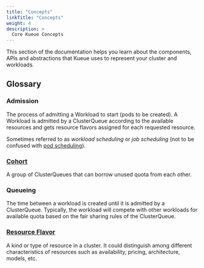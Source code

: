 ```yaml
---
title: "Concepts"
linkTitle: "Concepts"
weight: 4
description: >
  Core Kueue Concepts
---
```


This section of the documentation helps you learn about the components, APIs and
abstractions that Kueue uses to represent your cluster and workloads.

## Glossary

### Admission

The process of admitting a Workload to start (pods to be created). A Workload
is admitted by a ClusterQueue according to the available resources and gets
resource flavors assigned for each requested resource.

Sometimes referred to as _workload scheduling_ or _job scheduling_
(not to be confused with [pod scheduling](https://kubernetes.io/docs/concepts/scheduling-eviction/assign-pod-node/)).

### [Cohort](/docs/concepts/cluster_queue#cohort)

A group of ClusterQueues that can borrow unused quota from each other.

### Queueing

The time between a workload is created until it is admitted by a ClusterQueue.
Typically, the workload will compete with other workloads for available
quota based on the fair sharing rules of the ClusterQueue.

### [Resource Flavor](/docs/concepts/cluster_queue#resourceflavor-object)

A kind or type of resource in a cluster. It could distinguish among different characteristics of resources such as availability, pricing, architecture, models, etc.
